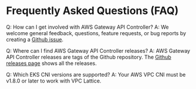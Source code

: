 # Frequently Asked Questions (FAQ)

Q: How can I get involved with AWS Gateway API Controller?
A: We welcome general feedback, questions, feature requests, or bug reports by creating a [Github issue](https://github.com/aws/aws-application-networking-k8s/issues/new).

Q: Where can I find AWS Gateway API Controller releases?
A: AWS Gateway API Controller releases are tags of the Github repository. The [Github releases page](https://github.com/aws/aws-application-networking-k8s/releases) shows all the releases.

Q: Which EKS CNI versions are supported?
A: Your AWS VPC CNI must be v1.8.0 or later to work with VPC Lattice.
